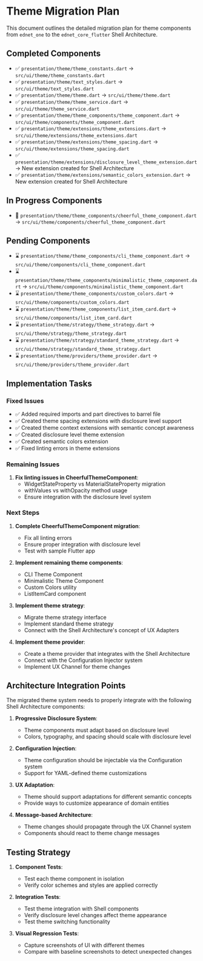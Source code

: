 # Theme Migration Plan

This document outlines the detailed migration plan for theme components from `ednet_one` to the `ednet_core_flutter` Shell Architecture.

## Completed Components

- ✅ `presentation/theme/theme_constants.dart` → `src/ui/theme/theme_constants.dart`
- ✅ `presentation/theme/text_styles.dart` → `src/ui/theme/text_styles.dart` 
- ✅ `presentation/theme/theme.dart` → `src/ui/theme/theme.dart`
- ✅ `presentation/theme/theme_service.dart` → `src/ui/theme/theme_service.dart`
- ✅ `presentation/theme/theme_components/theme_component.dart` → `src/ui/theme/components/theme_component.dart`
- ✅ `presentation/theme/extensions/theme_extensions.dart` → `src/ui/theme/extensions/theme_extensions.dart`
- ✅ `presentation/theme/extensions/theme_spacing.dart` → `src/ui/theme/extensions/theme_spacing.dart`
- ✅ `presentation/theme/extensions/disclosure_level_theme_extension.dart` → New extension created for Shell Architecture
- ✅ `presentation/theme/extensions/semantic_colors_extension.dart` → New extension created for Shell Architecture

## In Progress Components

- 🔄 `presentation/theme/theme_components/cheerful_theme_component.dart` → `src/ui/theme/components/cheerful_theme_component.dart`

## Pending Components

- ⌛ `presentation/theme/theme_components/cli_theme_component.dart` → `src/ui/theme/components/cli_theme_component.dart`
- ⌛ `presentation/theme/theme_components/minimalistic_theme_component.dart` → `src/ui/theme/components/minimalistic_theme_component.dart`
- ⌛ `presentation/theme/theme_components/custom_colors.dart` → `src/ui/theme/components/custom_colors.dart`
- ⌛ `presentation/theme/theme_components/list_item_card.dart` → `src/ui/theme/components/list_item_card.dart`
- ⌛ `presentation/theme/strategy/theme_strategy.dart` → `src/ui/theme/strategy/theme_strategy.dart`
- ⌛ `presentation/theme/strategy/standard_theme_strategy.dart` → `src/ui/theme/strategy/standard_theme_strategy.dart`
- ⌛ `presentation/theme/providers/theme_provider.dart` → `src/ui/theme/providers/theme_provider.dart`

## Implementation Tasks

### Fixed Issues

- ✅ Added required imports and part directives to barrel file
- ✅ Created theme spacing extensions with disclosure level support
- ✅ Created theme context extensions with semantic concept awareness
- ✅ Created disclosure level theme extension
- ✅ Created semantic colors extension
- ✅ Fixed linting errors in theme extensions

### Remaining Issues

1. **Fix linting issues in CheerfulThemeComponent**:
   - WidgetStateProperty vs MaterialStateProperty migration
   - withValues vs withOpacity method usage
   - Ensure integration with the disclosure level system

### Next Steps

1. **Complete CheerfulThemeComponent migration**:
   - Fix all linting errors
   - Ensure proper integration with disclosure level
   - Test with sample Flutter app

2. **Implement remaining theme components**:
   - CLI Theme Component
   - Minimalistic Theme Component 
   - Custom Colors utility
   - ListItemCard component

3. **Implement theme strategy**:
   - Migrate theme strategy interface
   - Implement standard theme strategy
   - Connect with the Shell Architecture's concept of UX Adapters

4. **Implement theme provider**:
   - Create a theme provider that integrates with the Shell Architecture
   - Connect with the Configuration Injector system
   - Implement UX Channel for theme changes

## Architecture Integration Points

The migrated theme system needs to properly integrate with the following Shell Architecture components:

1. **Progressive Disclosure System**:
   - Theme components must adapt based on disclosure level
   - Colors, typography, and spacing should scale with disclosure level

2. **Configuration Injection**:
   - Theme configuration should be injectable via the Configuration system
   - Support for YAML-defined theme customizations

3. **UX Adaptation**:
   - Theme should support adaptations for different semantic concepts
   - Provide ways to customize appearance of domain entities

4. **Message-based Architecture**:
   - Theme changes should propagate through the UX Channel system
   - Components should react to theme change messages

## Testing Strategy

1. **Component Tests**:
   - Test each theme component in isolation
   - Verify color schemes and styles are applied correctly

2. **Integration Tests**:
   - Test theme integration with Shell components
   - Verify disclosure level changes affect theme appearance
   - Test theme switching functionality

3. **Visual Regression Tests**:
   - Capture screenshots of UI with different themes
   - Compare with baseline screenshots to detect unexpected changes 